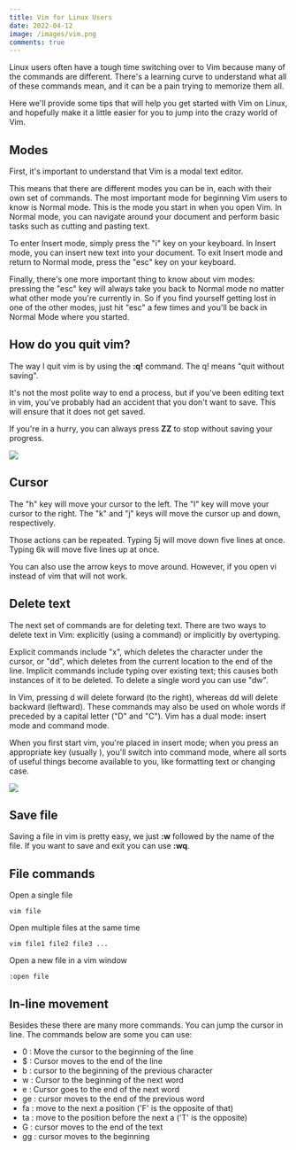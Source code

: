 ```yaml
---
title: Vim for Linux Users
date: 2022-04-12
image: /images/vim.png
comments: true
---
```

Linux users often have a tough time switching over to Vim because many of the commands are different. There's a learning curve to understand what all of these commands mean, and it can be a pain trying to memorize them all.

Here we'll provide some tips that will help you get started with Vim on Linux, and hopefully make it a little easier for you to jump into the crazy world of Vim. 

## Modes

First, it's important to understand that Vim is a modal text editor. 

This means that there are different modes you can be in, each with their own set of commands. The most important mode for beginning Vim users to know is Normal mode. This is the mode you start in when you open Vim. In Normal mode, you can navigate around your document and perform basic tasks such as cutting and pasting text.

To enter Insert mode, simply press the "i" key on your keyboard. In Insert mode, you can insert new text into your document. To exit Insert mode and return to Normal mode, press the "esc" key on your keyboard.

Finally, there's one more important thing to know about vim modes: pressing the "esc" key will always take you back to Normal mode no matter what other mode you're currently in. So if you find yourself getting lost in one of the other modes, just hit "esc" a few times and you'll be back in Normal Mode where you started.

## How do you quit vim?

The way I quit vim is by using the **:q!** command. The q! means "quit without saving".

It's not the most polite way to end a process, but if you've been editing text in vim, you've probably had an accident that you don't want to save. This will ensure that it does not get saved.

If you're in a hurry, you can always press **ZZ** to stop without saving your progress.

<a href="https://asciinema.org/a/0KY9FVtXIn0vwkYWbqsk76zyY" target="_blank"><img src="https://asciinema.org/a/0KY9FVtXIn0vwkYWbqsk76zyY.svg" /></a>

## Cursor

The "h" key will move your cursor to the left. The "l" key will move your cursor to the right. The "k" and "j" keys will move the cursor up and down, respectively.

Those actions can be repeated. Typing 5j will move down five lines at once. Typing 6k will move five lines up at once.

You can also use the arrow keys to move around. However, if you open vi instead of vim that will not work.

## Delete text

The next set of commands are for deleting text. There are two ways to delete text in Vim: explicitly (using a command) or implicitly by overtyping. 

Explicit commands include "x", which deletes the character under the cursor, or "dd", which deletes from the current location to the end of the line. Implicit commands include typing over existing text; this causes both instances of it to be deleted. To delete a single word you can use "dw".

In Vim, pressing d will delete forward (to the right), whereas dd will delete backward (leftward). These commands may also be used on whole words if preceded by a capital letter ("D" and "C"). Vim has a dual mode: insert mode and command mode.

When you first start vim, you're placed in insert mode; when you press an appropriate key (usually ), you'll switch into command mode, where all sorts of useful things become available to you, like formatting text or changing case.

<a href="https://asciinema.org/a/JzsBe4qATDCrZAUeqVKFrKgeH" target="_blank"><img src="https://asciinema.org/a/JzsBe4qATDCrZAUeqVKFrKgeH.svg" /></a>

## Save file

Saving a file in vim is pretty easy, we just **:w** followed by the name of the file. If you want to save and exit you can use **:wq**.
 
## File commands

Open a single file

```
vim file
```

Open multiple files at the same time

```
vim file1 file2 file3 ...
```

Open a new file in a vim window

```
:open file
```

## In-line movement

Besides these there are many more commands. You can jump the cursor in line. The commands below are some you can use:

* 0 : Move the cursor to the beginning of the line
* $ : Cursor moves to the end of the line
* b : cursor to the beginning of the previous character
* w : Cursor to the beginning of the next word
* e : Cursor goes to the end of the next word
* ge : cursor moves to the end of the previous word
* fa : move to the next a position ('F' is the opposite of that)
* ta : move to the position before the next a ('T' is the opposite)
* G : cursor moves to the end of the text
* gg : cursor moves to the beginning

